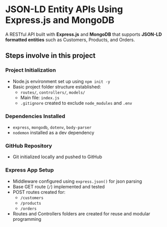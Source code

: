 # JSON-LD Entity APIs Using Express.js and MongoDB

A RESTful API built with **Express.js** and **MongoDB** that supports **JSON-LD formatted entities** such as Customers, Products, and Orders.


## Steps involve in this project

### Project Initialization
- Node.js environment set up using `npm init -y`
- Basic project folder structure established:
  - `routes/`, `controllers/`, `models/`
  - Main file: `index.js`
  - `.gitignore` created to exclude `node_modules` and `.env`

### Dependencies Installed
- `express`, `mongodb`, `dotenv`, `body-parser`
- `nodemon` installed as a dev dependency

### GitHub Repository
- Git initialized locally and pushed to GitHub

### Express App Setup
- Middleware configured using `express.json()` for json parsing
- Base GET route (`/`) implemented and tested
- POST routes created for:
  - `/customers`
  - `/products`
  - `/orders`
- Routes and Controllers folders are created for reuse and modular programming


